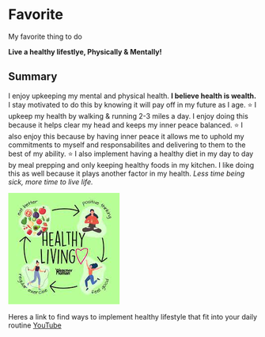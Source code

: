 # Favorite
My favorite thing to do

**Live a healthy lifestlye, Physically & Mentally!**
## Summary 
I enjoy upkeeping my mental and physical health. **I believe health is wealth.** I stay motivated to do this by knowing it will pay off in my future as I age. 
⭐ I upkeep my health by walking & running 2-3 miles a day. I enjoy doing this because it helps clear my head and keeps my inner peace balanced.
⭐ I also enjoy this because by having inner peace it allows me to uphold my commitments to myself and responsabilites and delivering to them to the best of my ability.
⭐ I also implement having a healthy diet in my day to day by meal prepping and only keeping healthy foods in my kitchen. I like doing this as well because it plays another factor in my health. *Less time being sick, more time to live life.*
   
![Healthy](Healthy.jpg)

Heres a link to find ways to implement healthy lifestyle that fit into your daily routine 
[YouTube](https://www.youtube.com/)
